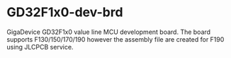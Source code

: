 # GD32F1x0-dev-brd
 
GigaDevice GD32F1x0 value line MCU development board. The board supports F130/150/170/190 however the assembly file are created for F190 using JLCPCB service.